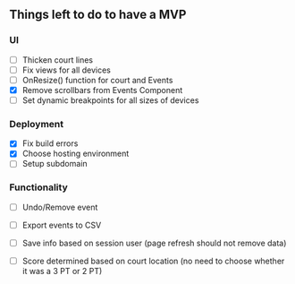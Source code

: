 ## Things left to do to have a MVP

### UI
- [ ] Thicken court lines
- [ ] Fix views for all devices
- [ ] OnResize() function for court and Events
- [x] Remove scrollbars from Events Component
- [ ] Set dynamic breakpoints for all sizes of devices

### Deployment
- [x] Fix build errors
- [x] Choose hosting environment
- [ ] Setup subdomain

### Functionality
- [ ] Undo/Remove event
- [ ] Export events to CSV
- [ ] Save info based on session user (page refresh should not remove data)
- [ ] Score determined based on court location (no need to choose whether it was a 3 PT or 2 PT)


